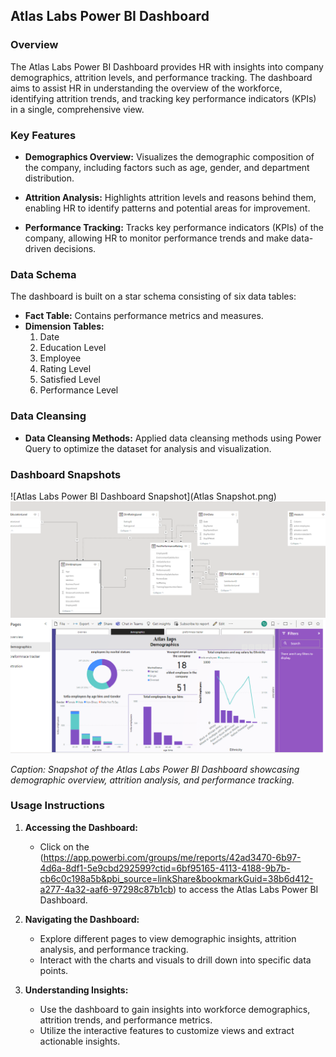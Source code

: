 ## Atlas Labs Power BI Dashboard

### Overview
The Atlas Labs Power BI Dashboard provides HR with insights into company demographics, attrition levels, and performance tracking. The dashboard aims to assist HR in understanding the overview of the workforce, identifying attrition trends, and tracking key performance indicators (KPIs) in a single, comprehensive view.

### Key Features
- **Demographics Overview:** Visualizes the demographic composition of the company, including factors such as age, gender, and department distribution.
  
- **Attrition Analysis:** Highlights attrition levels and reasons behind them, enabling HR to identify patterns and potential areas for improvement.
  
- **Performance Tracking:** Tracks key performance indicators (KPIs) of the company, allowing HR to monitor performance trends and make data-driven decisions.

### Data Schema
The dashboard is built on a star schema consisting of six data tables:
- **Fact Table:** Contains performance metrics and measures.
- **Dimension Tables:**
  1. Date
  2. Education Level
  3. Employee
  4. Rating Level
  5. Satisfied Level
  6. Performance Level

### Data Cleansing
- **Data Cleansing Methods:** Applied data cleansing methods using Power Query to optimize the dataset for analysis and visualization.

### Dashboard Snapshots
![Atlas Labs Power BI Dashboard Snapshot](Atlas Snapshot.png)
![Atlas Labs Power BI Dashboard Snapshot2](Atlas2.png)
![Atlas Labs Power BI Dashboard Snapshot2](atlaslaps.png)

*Caption: Snapshot of the Atlas Labs Power BI Dashboard showcasing demographic overview, attrition analysis, and performance tracking.*

### Usage Instructions
1. **Accessing the Dashboard:**
   - Click on the (https://app.powerbi.com/groups/me/reports/42ad3470-6b97-4d6a-8df1-5e9cbd292599?ctid=6bf95165-4113-4188-9b7b-cb6c0c198a5b&pbi_source=linkShare&bookmarkGuid=38b6d412-a277-4a32-aaf6-97298c87b1cb) to access the Atlas Labs Power BI Dashboard.

2. **Navigating the Dashboard:**
   - Explore different pages to view demographic insights, attrition analysis, and performance tracking.
   - Interact with the charts and visuals to drill down into specific data points.

3. **Understanding Insights:**
   - Use the dashboard to gain insights into workforce demographics, attrition trends, and performance metrics.
   - Utilize the interactive features to customize views and extract actionable insights.



